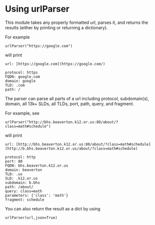 # Using urlParser
This module takes any properly formatted url, parses it, and returns the results (either by printing or returning a dictionary).

For example

```urlParser("https://google.com")```

will print

```
url: [https://google.com](https://google.com/)

protocol: https
FQDN: google.com
domain: google
TLD: .com
path: /
```

The parser can parse all parts of a url including protocol, subdomain(s), domain, all 13k+ SLDs, all TLDs, port, path, query, and fragment. 

For example, see

```
urlParser("http://bhs.beaverton.k12.or.us:80/about/?class=math#schedule")
```

will print

```
url: [http://bhs.beaverton.k12.or.us:80/about/?class=math#schedule](http://b.bhs.beaverton.k12.or.us/about/?class=math#schedule)

protocol: http
port: 80
FQDN: bhs.beaverton.k12.or.us
domain: beaverton
TLD: .us
SLD: .k12.or.us
subdomain: b.bhs
path: /about/
query: class=math
parameters: {'class': 'math'}
fragment: schedule
```

You can also return the result as a dict by using 

```
urlParser(url,json=True)
```
